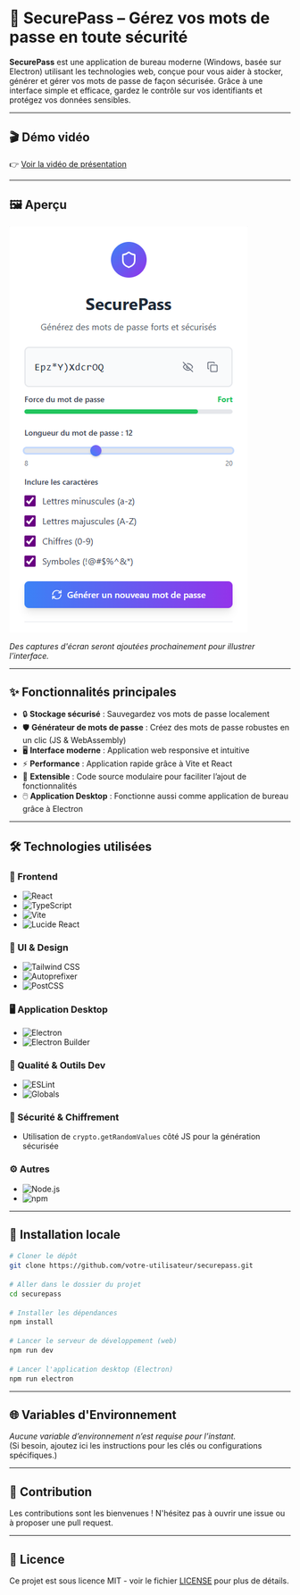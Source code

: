 # 🔐 SecurePass – Gérez vos mots de passe en toute sécurité

**SecurePass** est une application de bureau moderne (Windows, basée sur Electron) utilisant les technologies web, conçue pour vous aider à stocker, générer et gérer vos mots de passe de façon sécurisée.
Grâce à une interface simple et efficace, gardez le contrôle sur vos identifiants et protégez vos données sensibles.

---

## 🎬 Démo vidéo

👉 [Voir la vidéo de présentation](assets/securepass.mp4)

---

## 🖼️ Aperçu


![Aperçu de SecurePass](assets/securepass.png)

*Des captures d'écran seront ajoutées prochainement pour illustrer l’interface.*

---

## ✨ Fonctionnalités principales

- 🔒 **Stockage sécurisé** : Sauvegardez vos mots de passe localement
- 🛡️ **Générateur de mots de passe** : Créez des mots de passe robustes en un clic (JS & WebAssembly)
- 🖥️ **Interface moderne** : Application web responsive et intuitive
- ⚡ **Performance** : Application rapide grâce à Vite et React
- 🧩 **Extensible** : Code source modulaire pour faciliter l’ajout de fonctionnalités
- 🖱️ **Application Desktop** : Fonctionne aussi comme application de bureau grâce à Electron

---

## 🛠️ Technologies utilisées

### 🔧 Frontend
- ![React](https://img.shields.io/badge/React-61DAFB?logo=react&logoColor=white)
- ![TypeScript](https://img.shields.io/badge/TypeScript-3178C6?logo=typescript&logoColor=white)
- ![Vite](https://img.shields.io/badge/Vite-646CFF?logo=vite&logoColor=white)
- ![Lucide React](https://img.shields.io/badge/Lucide_React-000000?logo=lucide&logoColor=white)

### 🎨 UI & Design
- ![Tailwind CSS](https://img.shields.io/badge/Tailwind_CSS-38B2AC?logo=tailwind-css&logoColor=white)
- ![Autoprefixer](https://img.shields.io/badge/Autoprefixer-DD3735?logo=autoprefixer&logoColor=white)
- ![PostCSS](https://img.shields.io/badge/PostCSS-DD3A0A?logo=postcss&logoColor=white)

### 🖥️ Application Desktop
- ![Electron](https://img.shields.io/badge/Electron-47848F?logo=electron&logoColor=white)
- ![Electron Builder](https://img.shields.io/badge/Electron_Builder-47848F?logo=electron&logoColor=white)

### 🧪 Qualité & Outils Dev
- ![ESLint](https://img.shields.io/badge/ESLint-4B32C3?logo=eslint&logoColor=white)
- ![Globals](https://img.shields.io/badge/Globals-15AABF?logo=javascript&logoColor=white)

### 🔐 Sécurité & Chiffrement
- Utilisation de `crypto.getRandomValues` côté JS pour la génération sécurisée

### ⚙️ Autres
- ![Node.js](https://img.shields.io/badge/Node.js-339933?logo=node.js&logoColor=white)
- ![npm](https://img.shields.io/badge/npm-CB3837?logo=npm&logoColor=white)

---

## 🚀 Installation locale

```bash
# Cloner le dépôt
git clone https://github.com/votre-utilisateur/securepass.git

# Aller dans le dossier du projet
cd securepass

# Installer les dépendances
npm install

# Lancer le serveur de développement (web)
npm run dev

# Lancer l'application desktop (Electron)
npm run electron
```

---

## 🌐 Variables d'Environnement

*Aucune variable d’environnement n’est requise pour l’instant.*  
(Si besoin, ajoutez ici les instructions pour les clés ou configurations spécifiques.)

---

## 🤝 Contribution

Les contributions sont les bienvenues ! N'hésitez pas à ouvrir une issue ou à proposer une pull request.

---

## 📄 Licence

Ce projet est sous licence MIT - voir le fichier [LICENSE](LICENSE) pour plus de détails.
